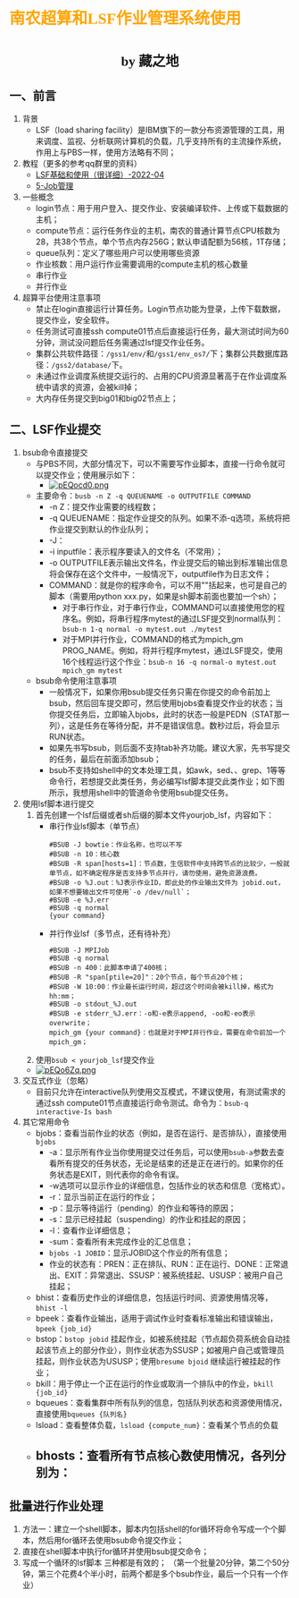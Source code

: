 # <font face="仿宋" color=orange>南农超算和LSF作业管理系统使用</font>
#  <center><font face="楷体" size=5>by 藏之地</font></center>
## 一、前言
1. 背景
    - LSF（load sharing facility）是IBM旗下的一款分布资源管理的工具，用来调度、监视、分析联网计算机的负载，几乎支持所有的主流操作系统，作用上与PBS一样，使用方法略有不同；
2. 教程（更多的参考qq群里的资料）
    - [LSF基础和使用（很详细）-2022-04](https://mp.weixin.qq.com/s/u3OQqA7sXyj1iOrrWgUJ1g)
    - [5-Job管理](https://www.bilibili.com/video/BV1dekwY2EiM?spm_id_from=333.788.videopod.sections&vd_source=2523c7055f0985a7f47ca59739b6b086)
3. 一些概念
    - login节点：用于用户登入、提交作业、安装编译软件、上传或下载数据的主机；
    - compute节点：运行任务作业的主机，南农的普通计算节点CPU核数为28，共38个节点，单个节点内存256G；默认申请配额为56核，1T存储；
    - queue队列：定义了哪些用户可以使用哪些资源
    - 作业核数：用户运行作业需要调用的compute主机的核心数量
    - 串行作业
    - 并行作业
4. 超算平台使用注意事项
    - 禁止在login直接运行计算任务。Login节点功能为登录，上传下载数据，提交作业，安全软件。
    - 任务测试可直接ssh compute01节点后直接运行任务，最大测试时间为60分钟，测试没问题后任务需通过Isf提交作业任务。
    - 集群公共软件路径：`/gss1/env/`和`/gss1/env_os7/`下；集群公共数据库路径：`/gss2/database/`下。
    - 未通过作业调度系统提交运行的、占用的CPU资源显著高于在作业调度系统中请求的资源，会被kill掉；
    - 大内存任务提交到big01和big02节点上；
## 二、LSF作业提交
1. bsub命令直接提交
    - 与PBS不同，大部分情况下，可以不需要写作业脚本，直接一行命令就可以提交作业；使用展示如下：
        - <a href="https://imgse.com/i/pEQocd0"><img src="https://s21.ax1x.com/2025/02/21/pEQocd0.png" alt="pEQocd0.png" border="0"></a>
    - 主要命令：`busb -n Z -q QUEUENAME -o OUTPUTFILE COMMAND`
        - -n Z：提交作业需要的线程数；
        - -q QUEUENAME：指定作业提交的队列。如果不添-q选项，系统将把作业提交到默认的作业队列；
        - -J：
        - -i inputfile：表示程序要读入的文件名（不常用）；
        - -o OUTPUTFILE表示输出文件名，作业提交后的输出到标准输出信息将会保存在这个文件中，一般情况下，outputfile作为日志文件；
        - COMMAND：就是你的程序命令，可以不用""括起来，也可是自己的脚本（需要用python xxx.py，如果是sh脚本前面也要加一个sh）；
            - 对于串行作业，对于串行作业，COMMAND可以直接使用您的程序名。例如，将串行程序mytest的通过LSF提交到normal队列：`bsub-n 1-q normal -o mytest.out ./mytest`
            - 对于MPI并行作业，COMMAND的格式为mpich_gm PROG_NAME。例如，将并行程序mytest，通过LSF提交，使用16个线程运行这个作业：`bsub-n 16 -q normal-o mytest.out mpich_gm mytest`
    - bsub命令使用注意事项
        - 一般情况下，如果你用bsub提交任务只需在你提交的命令前加上bsub，然后回车提交即可，然后使用bjobs查看提交作业的状态；当你提交任务后，立即输入bjobs，此时的状态一般是PEDN（STAT那一列），这是任务在等待分配，并不是错误信息。数秒过后，将会显示RUN状态。
        - 如果先书写bsub，则后面不支持tab补齐功能。建议大家，先书写提交的任务，最后在前面添加bsub；
        - bsub不支持如shell中的文本处理工具，如awk，sed、、grep、1等等命令行，若想提交此类任务，务必编写lsf脚本提交此类作业；如下图所示，我想用shell中的管道命令使用bsub提交任务。
2. 使用lsf脚本进行提交
    1. 首先创建一个lsf后缀或者sh后缀的脚本文件yourjob_lsf，内容如下：
        - 串行作业lsf脚本（单节点） 
            ```
            #BSUB -J bowtie：作业名称，也可以不写
            #BSUB -n 10：核心数
            #BSUB -R span[hosts=1]：节点数，生信软件中支持跨节点的比较少，一般就单节点，如不确定程序是否支持多节点并行，请勿使用，避免资源浪费。
            #BSUB -o %J.out：%J表示作业ID，即此处的作业输出文件为 jobid.out，如果不想要输出文件可使用`-o /dev/null`；
            #BSUB -e %J.err
            #BSUB -q normal
            {your command}
            ``` 
        - 并行作业lsf（多节点，还有待补充） 
            ```
            #BSUB -J MPIJob
            #BSUB -q normal
            #BSUB -n 400：此脚本申请了400核；
            #BSUB -R "span[ptile=20]"：20个节点，每个节点20个核；
            #BSUB -W 10:00：作业最长运行时间，超过这个时间会被kill掉，格式为hh:mm；
            #BSUB -o stdout_%J.out 
            #BSUB -e stderr_%J.err：-o和-e表示append, -oo和-eo表示overwrite；
            mpich_gm {your command}：也就是对于MPI并行作业，需要在命令前加一个mpich_gm；
            ```  
    2. 使用`bsub < yourjob_lsf`提交作业
    - <a href="https://imgse.com/i/pEQo6Zq"><img src="https://s21.ax1x.com/2025/02/21/pEQo6Zq.png" alt="pEQo6Zq.png" border="0"></a>
3. 交互式作业（忽略）
    - 目前只允许在interactive队列使用交互模式，不建议使用，有测试需求的通过ssh compute01节点直接运行命令测试。命令为：`bsub-q interactive-Is bash`
4. 其它常用命令
    - bjobs：查看当前作业的状态（例如，是否在运行、是否排队），直接使用`bjobs`
        - -a：显示所有作业当你使用提交过任务后，可以使用`bsub-a`参数去查看所有提交的任务状态，无论是结束的还是正在进行的。如果你的任务状态是EXIT，则代表你的命令有误。
        - -w选项可以显示作业的详细信息，包括作业的状态和信息（宽格式）。
        - -r：显示当前正在运行的作业；
        - -p：显示等待运行（pending）的作业和等待的原因；
        - -s：显示已经挂起（suspending）的作业和挂起的原因；
        - -l：查看作业详细信息；
        - -sum：查看所有未完成作业的汇总信息；
        - `bjobs -1 JOBID`：显示JOBID这个作业的所有信息；
        - 作业的状态有：PREN：正在排队、RUN：正在运行、DONE：正常退出、EXIT：异常退出、SSUSP：被系统挂起、USUSP：被用户自己挂起；
    - bhist：查看历史作业的详细信息，包括运行时间、资源使用情况等，`bhist -l`
    - bpeek：查看作业输出，适用于调试作业时查看标准输出和错误输出，`bpeek {job_id}`
    - bstop：`bstop jobid` 挂起作业，如被系统挂起（节点超负荷系统会自动挂起该节点上的部分作业），则作业状态为SSUSP；如被用户自己或管理员挂起，则作业状态为USUSP；使用`bresume bjoid` 继续运行被挂起的作业；
    - bkill：用于停止一个正在运行的作业或取消一个排队中的作业，`bkill {job_id}`
    - bqueues：查看集群中所有队列的信息，包括队列状态和资源使用情况，直接使用`bqueues {队列名}`
    - lsload：查看整体负载，`lsload {compute_num}`：查看某个节点的负载
    - bhosts：查看所有节点核心数使用情况，各列分别为：
        -  
## 批量进行作业处理
1. 方法一：建立一个shell脚本，脚本内包括shell的for循环将命令写成一个个脚本，然后用for循环去使用bsub命令提交作业；
2. 直接在shell脚本中执行for循环并使用bsub提交命令；
3. 写成一个循环的lsf脚本
三种都是有效的；
（第一个批量20分钟，第二个50分钟，第三个花费4个半小时，前两个都是多个bsub作业，最后一个只有一个作业）